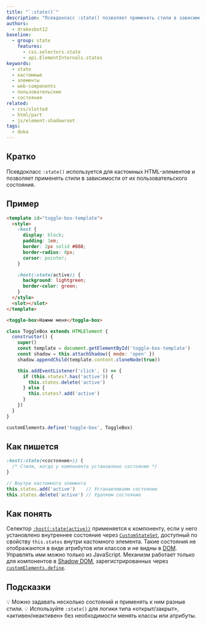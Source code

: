 ```yaml
---
title: "`:state()`"
description: "Псевдокласс :state() позволяет применять стили в зависимости от пользовательского состояния компонента. Особенно полезен для стилизации кастомных элементов."
authors:
  - drakesbot12
baseline:
  - group: state
    features:
      - css.selectors.state
      - api.ElementInternals.states
keywords:
  - state
  - кастомные
  - элементы
  - web-components
  - пользовательские
  - состояния
related:
  - css/slotted
  - html/part
  - js/element-shadowroot
tags:
  - doka
---
```


## Кратко

Псевдокласс `:state()` используется для кастомных HTML-элементов и позволяет применять стили в зависимости от их пользовательского состояния.

## Пример

```html
<template id="toggle-box-template">
  <style>
    :host {
      display: block;
      padding: 1em;
      border: 2px solid #888;
      border-radius: 8px;
      cursor: pointer;
    }

    :host(:state(active)) {
      background: lightgreen;
      border-color: green;
    }
  </style>
  <slot></slot>
</template>

<toggle-box>Нажми меня</toggle-box>
```

```js
class ToggleBox extends HTMLElement {
  constructor() {
    super()
    const template = document.getElementById('toggle-box-template')
    const shadow = this.attachShadow({ mode: 'open' })
    shadow.appendChild(template.content.cloneNode(true))

    this.addEventListener('click', () => {
      if (this.states?.has('active')) {
        this.states.delete('active')
      } else {
        this.states?.add('active')
      }
    })
  }
}

customElements.define('toggle-box', ToggleBox)
```

## Как пишется

```css
:host(:state(<состояние>)) {
  /* Стили, когда у компонента установлено состояние */
}
```

```js
// Внутри кастомного элемента
this.states.add('active')    // Устанавливаем состояние
this.states.delete('active') // Удаляем состояние
```

## Как понять

Селектор [`:host(:state(active))`](/css/host/) применяется к компоненту, если у него установлено внутреннее состояние через [`CustomStateSet`](/js/customstateset/), доступный по свойству `this.states` внутри кастомного элемента. Такие состояния не отображаются в виде атрибутов или классов и не видны в [DOM](/js/dom/). Управлять ими можно только из JavaScript. Механизм работает только для компонентов в [Shadow DOM](/js/shadowdom/), зарегистрированных через [`customElements.define`](/js/window-customelements/).

## Подсказки

💡 Можно задавать несколько состояний и применять к ним разные стили.
💡 Используйте `:state()` для логики типа «открыт/закрыт», «активен/неактивен» без необходимости менять классы или атрибуты.

